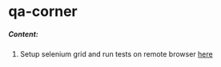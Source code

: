 # qa-corner

##### Content:
1. Setup selenium grid and run tests on remote browser [here](https://github.com/krystian-jedrzejowski/qa-corner/blob/master/docs/dockerized_grei.md)